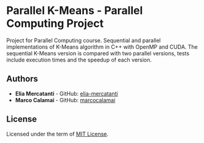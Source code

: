 # Parallel K-Means - Parallel Computing Project
Project for Parallel Computing course. Sequential and parallel implementations of K-Means algorithm in C++ with OpenMP 
and CUDA. The sequential K-Means version is compared with two parallel versions, tests include execution times and the 
speedup of each version.

## Authors
* **Elia Mercatanti** - GitHub: [elia-mercatanti](https://github.com/elia-mercatanti)
* **Marco Calamai** - GitHub: [marcocalamai](https://github.com/marcocalamai)

## License
Licensed under the term of [MIT License](https://github.com/elia-mercatanti/parallel-k-means/blob/master/LICENSE).
